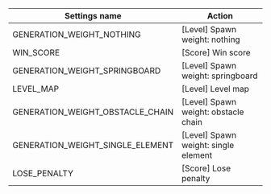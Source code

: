 | Settings name | Action |
|---------------|--------|
| GENERATION_WEIGHT_NOTHING | [Level] Spawn weight: nothing |
| WIN_SCORE | [Score] Win score |
| GENERATION_WEIGHT_SPRINGBOARD | [Level] Spawn weight: springboard |
| LEVEL_MAP | [Level] Level map |
| GENERATION_WEIGHT_OBSTACLE_CHAIN | [Level] Spawn weight: obstacle chain |
| GENERATION_WEIGHT_SINGLE_ELEMENT | [Level] Spawn weight: single element |
| LOSE_PENALTY | [Score] Lose penalty |
